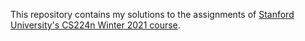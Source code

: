 This repository contains my solutions to the assignments of [Stanford University's CS224n Winter 2021 course](http://web.stanford.edu/class/cs224n/).
